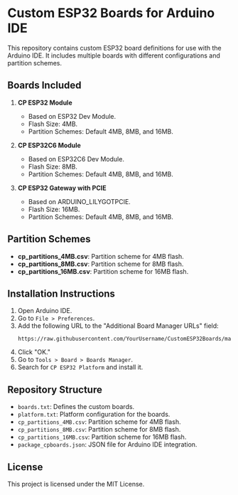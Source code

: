 # Custom ESP32 Boards for Arduino IDE

This repository contains custom ESP32 board definitions for use with the Arduino IDE. It includes multiple boards with different configurations and partition schemes.

## Boards Included
1. **CP ESP32 Module**
   - Based on ESP32 Dev Module.
   - Flash Size: 4MB.
   - Partition Schemes: Default 4MB, 8MB, and 16MB.

2. **CP ESP32C6 Module**
   - Based on ESP32C6 Dev Module.
   - Flash Size: 8MB.
   - Partition Schemes: Default 4MB, 8MB, and 16MB.

3. **CP ESP32 Gateway with PCIE**
   - Based on ARDUINO_LILYGOTPCIE.
   - Flash Size: 16MB.
   - Partition Schemes: Default 4MB, 8MB, and 16MB.

## Partition Schemes
- **cp_partitions_4MB.csv**: Partition scheme for 4MB flash.
- **cp_partitions_8MB.csv**: Partition scheme for 8MB flash.
- **cp_partitions_16MB.csv**: Partition scheme for 16MB flash.

## Installation Instructions
1. Open Arduino IDE.
2. Go to `File > Preferences`.
3. Add the following URL to the "Additional Board Manager URLs" field:
   ```
   https://raw.githubusercontent.com/YourUsername/CustomESP32Boards/main/package_cpboards.json
   ```
4. Click "OK."
5. Go to `Tools > Board > Boards Manager`.
6. Search for `CP ESP32 Platform` and install it.

## Repository Structure
- `boards.txt`: Defines the custom boards.
- `platform.txt`: Platform configuration for the boards.
- `cp_partitions_4MB.csv`: Partition scheme for 4MB flash.
- `cp_partitions_8MB.csv`: Partition scheme for 8MB flash.
- `cp_partitions_16MB.csv`: Partition scheme for 16MB flash.
- `package_cpboards.json`: JSON file for Arduino IDE integration.

## License
This project is licensed under the MIT License.

